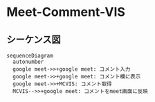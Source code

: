 # Meet-Comment-VIS

## シーケンス図
```mermaid
sequenceDiagram
  autonumber
  google meet->>+google meet: コメント入力
  google meet->>+google meet: コメント欄に表示
  google meet->>+MCVIS: コメント取得
  MCVIS-->>+google meet: コメントをmeet画面に反映
```
